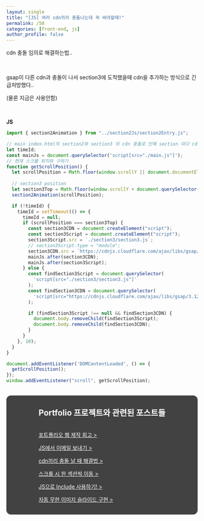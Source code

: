 ```yaml
---
layout: single
title: "[JS] 여러 cdn끼리 충돌나는데 꼭 써야할때!"
permalink: /50
categories: [front-end, js]
author_profile: false
---
```


cdn 충돌 임의로 해결하는법..

<br>

gsap이 다른 cdn과 충돌이 나서 section3에 도착했을때 cdn을 추가하는 방식으로 긴급처방했다..

(물론 지금은 사용안함)

<br>

**JS**

```jsx
import { section2Animation } from "../section2Js/section2Entry.js";

// main index.html의 section2와 section3 의 cdn 충돌로 인해 section 마다 cdn 교체
let timeId;
const mainJs = document.querySelector('script[src="./main.js"]');
// 현재 스크롤 위치와 구하기
function getScrollPosition() {
  let scrollPosition = Math.floor(window.scrollY || document.documentElement.scrollTop);
  
  // section3 position
  let section3Top = Math.floor(window.scrollY + document.querySelector("#section3").getBoundingClientRect().top);
  section2Animation(scrollPosition);

  if (!timeId) {
    timeId = setTimeout(() => {
      timeId = null;
      if (scrollPosition === section3Top) {
        const section3CDN = document.createElement("script");
        const section3Script = document.createElement("script");
        section3Script.src = `./section3/section3.js`;
        // section3Script.type = "module";
        section3CDN.src = `https://cdnjs.cloudflare.com/ajax/libs/gsap/3.12.2/gsap.min.js`;
        mainJs.after(section3CDN);
        mainJs.after(section3Script);
      } else {
        const findSection3Script = document.querySelector(
          'script[src="./section3/section3.js"]'
        );
        const findSection3CDN = document.querySelector(
          'script[src="https://cdnjs.cloudflare.com/ajax/libs/gsap/3.12.2/gsap.min.js"]'
        );

        if (findSection3Script !== null && findSection3CDN) {
          document.body.removeChild(findSection3Script);
          document.body.removeChild(findSection3CDN);
        }
      }
    }, 10);
  }
}

document.addEventListener('DOMContentLoaded', () => {
  getScrollPosition();
});
window.addEventListener("scroll", getScrollPosition);
```

<br>

<div style="background-color: #424242; border-radius: 12px; text-align: center;">
  <div style="display: inline-block; text-align: left; color: #fff;">
    <h2 style="color: #fff;">Portfolio 프로젝트와 관련된 포스트들</h2>
    <p style="padding-top: 16px;"><a href="https://preasim.github.io/52" style="color: #fff;">포트폴리오 웹 제작 회고 ></a></p>
    <p><a href="https://preasim.github.io/51" style="color: #fff;">JS에서 이메일 보내기 ></a></p>
    <p><a href="https://preasim.github.io/50" style="color: #fff;">cdn끼리 충돌 날 때 해결법 ></a></p>
    <p><a href="https://preasim.github.io/49" style="color: #fff;">스크롤 시 한 섹션씩 이동 ></a></p>
    <p><a href="https://preasim.github.io/48" style="color: #fff;">JS으로  Include 사용하기! ></a></p>
    <p style="padding-bottom: 16px;"><a href="https://preasim.github.io/47" style="color: #fff;">자동 무한 이미지 슬라이드 구현 ></a></p>
  </div>
</div>